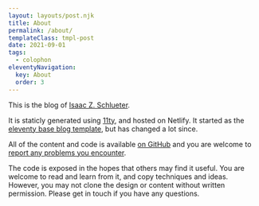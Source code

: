 ```yaml
---
layout: layouts/post.njk
title: About
permalink: /about/
templateClass: tmpl-post
date: 2021-09-01
tags:
  - colophon
eleventyNavigation:
  key: About
  order: 3
---
```


This is the blog of [Isaac Z. Schlueter](https://izs.me).

It is staticly generated using [11ty](https://www.11ty.dev/), and hosted on
Netlify.  It started as the [eleventy base blog
template](https://github.com/11ty/eleventy-base-blog), but has changed a
lot since.

All of the content and code is available [on
GitHub](https://github.com/isaacs/blog.izs.me/) and you are welcome to
[report any problems you
encounter](https://github.com/isaacs/blog.izs.me/issues).

The code is exposed in the hopes that others may find it useful.  You are
welcome to read and learn from it, and copy techniques and ideas.  However,
you may not clone the design or content without written permission.  Please
get in touch if you have any questions.
